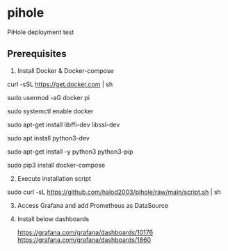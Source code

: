 # pihole
PiHole deployment test

Prerequisites
-------------
1)	Install Docker & Docker-compose

curl -sSL https://get.docker.com | sh

sudo usermod -aG docker pi

sudo systemctl enable docker

sudo apt-get install libffi-dev libssl-dev

sudo apt install python3-dev

sudo apt-get install -y python3 python3-pip

sudo pip3 install docker-compose

2) Execute installation script

sudo curl -sL https://github.com/halod2003/pihole/raw/main/script.sh | sh

3) Access Grafana and add Prometheus as DataSource
4) Install below dashboards
    
    https://grafana.com/grafana/dashboards/10176
    https://grafana.com/grafana/dashboards/1860
